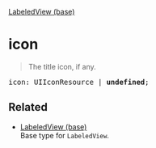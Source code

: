 [LabeledView (base)](LabeledView_base.md)

# icon

> The title icon, if any.

<pre class="docgen_signature">icon: UIIconResource | <b>undefined</b>;</pre>

## Related

- [<!--{ref:type}-->LabeledView (base)](LabeledView_base.md) \
    Base type for `LabeledView`.
